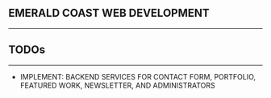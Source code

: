 ## EMERALD COAST WEB DEVELOPMENT
------------------------------------------------------------

## TODOs
------------------------------------------------------------
  - IMPLEMENT: BACKEND SERVICES FOR CONTACT FORM, PORTFOLIO, FEATURED WORK, NEWSLETTER, AND ADMINISTRATORS
